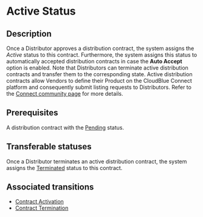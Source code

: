 # Active Status 
## Description
Once a Distributor approves a distribution contract, the system assigns the *Active* status to this contract. Furthermore, the system assigns this status to automatically accepted distribution contracts in case the **Auto Accept** option is enabled.
Note that Distributors can terminate active distribution contracts and transfer them to the corresponding state.
Active distribution contracts allow Vendors to define their Product on the CloudBlue Connect platform and consequently submit listing requests to Distributors. Refer to the [Connect community page](https://connect.cloudblue.com/community/modules/products/) for more details.
## Prerequisites
A distribution contract with the [Pending](s-b-pending.html) status.
## Transferable statuses
Once a Distributor terminates an active distribution contract, the system assigns the [Terminated](s-e-terminated.html) status to this contract.
## Associated transitions
* [Contract Activation](t-3-pen-active.html)
* [Contract Termination](t-5-act-terminated.html)
